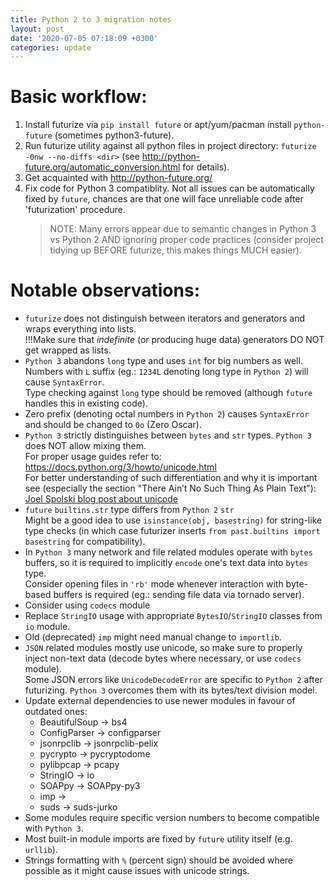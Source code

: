 ```yaml
---
title: Python 2 to 3 migration notes
layout: post
date: '2020-07-05 07:18:09 +0300'
categories: update
---
```


Basic workflow:
===
1. Install futurize via `pip install future` or apt/yum/pacman install `python-future` (sometimes python3-future).
1. Run futurize utility against all python files in project directory: `futurize -0nw --no-diffs <dir>` (see http://python-future.org/automatic_conversion.html for details).
2. Get acquainted with http://python-future.org/
3. Fix code for Python 3 compatiblity. Not all issues can be automatically fixed by `future`, chances are that one will face unreliable code after 'futurization' procedure.
   > NOTE: Many errors appear due to semantic changes in Python 3 vs Python 2 AND ignoring proper code practices (consider project tidying up BEFORE futurize, this makes things MUCH easier).


Notable observations:
===
* `futurize` does not distinguish between iterators and generators and wraps everything into lists.  
   !!!Make sure that _indefinite_ (or producing huge data) generators DO NOT get wrapped as lists.
* `Python 3` abandons `long` type and uses `int` for big numbers as well.  
   Numbers with `L` suffix (eg.: `1234L` denoting long type in `Python 2`) will cause `SyntaxError`.  
   Type checking against `long` type should be removed (although `future` handles this in existing code).
* Zero prefix (denoting octal numbers in `Python 2`) causes `SyntaxError` and should be changed to `0o` (Zero Oscar).
* `Python 3` strictly distinguishes between `bytes` and `str` types. `Python 3` does NOT allow mixing them.  
    For proper usage guides refer to: https://docs.python.org/3/howto/unicode.html  
    For better understanding of such differentiation and why it is important see (especially the section "There Ain’t No Such Thing As Plain Text"): [Joel Spolski blog post about unicode](https://www.joelonsoftware.com/2003/10/08/the-absolute-minimum-every-software-developer-absolutely-positively-must-know-about-unicode-and-character-sets-no-excuses/)
* `future` `builtins.str` type differs from `Python 2` `str`  
    Might be a good idea to use `isinstance(obj, basestring)` for string-like type checks (in which case futurizer inserts `from past.builtins import basestring` for compatibility).
* In `Python 3` many network and file related modules operate with `bytes` buffers, so it is required to implicitly `encode` one's text data into `bytes` type.  
    Consider opening files in `'rb'` mode whenever interaction with byte-based buffers is required (eg.: sending file data via tornado server).
* Consider using `codecs` module
* Replace `StringIO` usage with appropriate `BytesIO`/`StringIO` classes from `io` module.
* Old (deprecated) `imp` might need manual change to `importlib`.
* `JSON` related modules mostly use unicode, so make sure to properly inject non-text data (decode bytes where necessary, or use `codecs` module).  
    Some JSON errors like `UnicodeDecodeError` are specific to `Python 2` after futurizing. `Python 3` overcomes them with its bytes/text division model.
* Update external dependencies to use newer modules in favour of outdated ones:
    * BeautifulSoup -> bs4
    * ConfigParser -> configparser
    * jsonrpclib -> jsonrpclib-pelix
    * pycrypto -> pycryptodome
    * pylibpcap -> pcapy
    * StringIO -> io
    * SOAPpy -> SOAPpy-py3
    * imp ->
    * suds -> suds-jurko
* Some modules require specific version numbers to become compatible with `Python 3`.
* Most built-in module imports are fixed by `future` utility itself (e.g. `urllib`).
* Strings formatting with `%` (percent sign) should be avoided where possible as it might cause issues with unicode strings.
